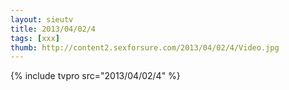 ```yaml
--- 
layout: sieutv
title: 2013/04/02/4
tags: [xxx]
thumb: http://content2.sexforsure.com/2013/04/02/4/Video.jpg
---
```

{% include tvpro src="2013/04/02/4" %} 
